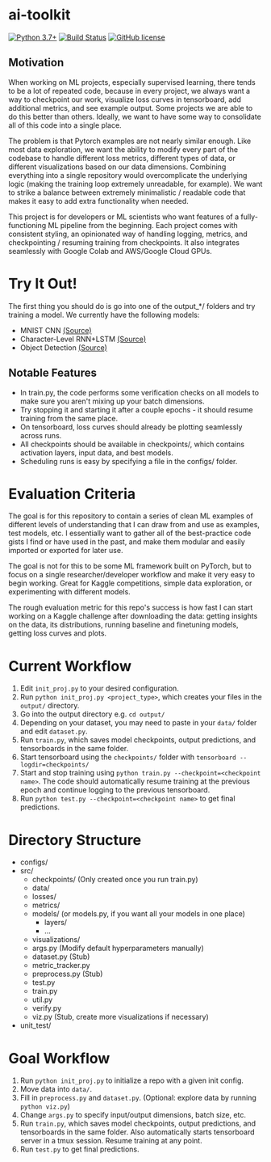 # ai-toolkit

[![Python 3.7+](https://img.shields.io/badge/python-3.7+-blue.svg)](https://www.python.org/downloads/release/python-370/)
[![Build Status](https://travis-ci.com/TylerYep/ai-toolkit.svg?branch=master)](https://travis-ci.com/TylerYep/ai-toolkit)
[![GitHub license](https://img.shields.io/github/license/TylerYep/ai-toolkit)](https://github.com/TylerYep/ai-toolkit/blob/master/LICENSE)


## Motivation
When working on ML projects, especially supervised learning, there tends to be a lot of repeated code, because in every project, we always want a way to checkpoint our work, visualize loss curves in tensorboard, add additional metrics, and see example output. Some projects we are able to do this better than others. Ideally, we want to have some way to consolidate all of this code into a single place.

The problem is that Pytorch examples are not nearly similar enough. Like most data exploration, we want the ability to modify every part of the codebase to handle different loss metrics, different types of data, or different visualizations based on our data dimensions. Combining everything into a single repository would overcomplicate the underlying logic (making the training loop extremely unreadable, for example). We want to strike a balance between extremely minimalistic / readable code that makes it easy to add extra functionality when needed.

This project is for developers or ML scientists who want features of a fully-functioning ML pipeline from the beginning. Each project comes with consistent styling, an opinionated way of handling logging, metrics, and checkpointing / resuming training from checkpoints. It also integrates seamlessly with Google Colab and AWS/Google Cloud GPUs.


# Try It Out!
The first thing you should do is go into one of the output_*/ folders and try training a model.
We currently have the following models:
- MNIST CNN [(Source)](https://github.com/pytorch/examples/blob/master/mnist/main.py)
- Character-Level RNN+LSTM [(Source)](https://pytorch.org/tutorials/intermediate/char_rnn_classification_tutorial.html)
- Object Detection [(Source)](https://pytorch.org/tutorials/intermediate/torchvision_tutorial.html)


## Notable Features
- In train.py, the code performs some verification checks on all models to make sure you aren't mixing up your batch dimensions.
- Try stopping it and starting it after a couple epochs - it should resume training from the same place.
- On tensorboard, loss curves should already be plotting seamlessly across runs.
- All checkpoints should be available in checkpoints/, which contains activation layers, input data, and best models.
- Scheduling runs is easy by specifying a file in the configs/ folder.


# Evaluation Criteria
The goal is for this repository to contain a series of clean ML examples of different levels of understanding that I can draw from and use as examples, test models, etc. I essentially want to gather all of the best-practice code gists I find or have used in the past, and make them modular and easily imported or exported for later use.

The goal is not for this to be some ML framework built on PyTorch, but to focus on a single researcher/developer workflow and make it very easy to begin working. Great for Kaggle competitions, simple data exploration, or experimenting with different models.

The rough evaluation metric for this repo's success is how fast I can start working on a Kaggle challenge after downloading the data: getting insights on the data, its distributions, running baseline and finetuning models, getting loss curves and plots.


# Current Workflow
1. Edit `init_proj.py` to your desired configuration.
2. Run `python init_proj.py <project_type>`, which creates your files in the `output/` directory.
3. Go into the output directory e.g. `cd output/`
4. Depending on your dataset, you may need to paste in your `data/` folder and edit `dataset.py`.
5. Run `train.py`, which saves model checkpoints, output predictions, and tensorboards in the same folder.
6. Start tensorboard using the `checkpoints/` folder with `tensorboard --logdir=checkpoints/`
7. Start and stop training using `python train.py --checkpoint=<checkpoint name>`. The code should automatically resume training at the previous epoch and continue logging to the previous tensorboard.
8. Run `python test.py --checkpoint=<checkpoint name>` to get final predictions.


# Directory Structure
- configs/
- src/
    - checkpoints/                  (Only created once you run train.py)
    - data/
    - losses/
    - metrics/
    - models/                       (or models.py, if you want all your models in one place)
        - layers/
        - ...
    - visualizations/
    - args.py                       (Modify default hyperparameters manually)
    - dataset.py                    (Stub)
    - metric_tracker.py
    - preprocess.py                 (Stub)
    - test.py
    - train.py
    - util.py
    - verify.py
    - viz.py                        (Stub, create more visualizations if necessary)
- unit_test/


# Goal Workflow
1. Run `python init_proj.py` to initialize a repo with a given init config.
2. Move data into `data/`.
3. Fill in `preprocess.py` and `dataset.py`. (Optional: explore data by running `python viz.py`)
4. Change `args.py` to specify input/output dimensions, batch size, etc.
5. Run `train.py`, which saves model checkpoints, output predictions, and tensorboards in the same folder. Also automatically starts tensorboard server in a tmux session. Resume training at any point.
6. Run `test.py` to get final predictions.
